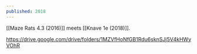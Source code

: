 ```yaml
---
published: 2018
---
```

[[Maze Rats 4.3 (2016)]] meets [[Knave 1e (2018)]].

https://drive.google.com/drive/folders/1MZVfHoNfGB1Rdu6sknSJj5V4kHWyVOhR
